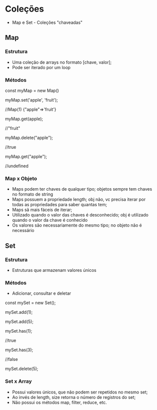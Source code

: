 # Coleções

- Map e Set - Coleções "chaveadas"



## Map

### Estrutura

- Uma coleção de arrays no formato [chave, valor];
- Pode ser iterado por um loop

### Métodos

const myMap = new Map()



myMap.set('apple', 'fruit');

//Map(1) {"apple"=>'fruit'}

myMap.get(apple);

//"fruit"

myMap.delete("apple");

//true

myMap.get("apple");

//undefined

### Map x Objeto

- Maps podem ter chaves de qualquer tipo; objetos sempre tem chaves no formato de string
- Maps possuem a propriedade length; obj não, vc precisa iterar por todas as propriedades para saber quantas tem;
- Maps sã mais fáceis de iterar;
- Utilizado quando o valor das chaves é desconhecido; obj é utilizado quando o valor da chave é conhecido
- Os valores são necessariamente do mesmo tipo; no objeto não é necessário

## Set

### Estrutura

- Estruturas que armazenam valores únicos

### Métodos

- Adicionar, consultar e deletar

const mySet = new Set();

mySet.add(1);

mySet.add(5);



mySet.has(1);

//true

mySet.has(3);

//false

mySet.delete(5);

### Set x Array

- Possui valores únicos, que não podem ser repetidos no mesmo set;
- Ao invés de length, size retorna o número de registros do set;
- Não possui os métodos map, filter, reduce, etc.